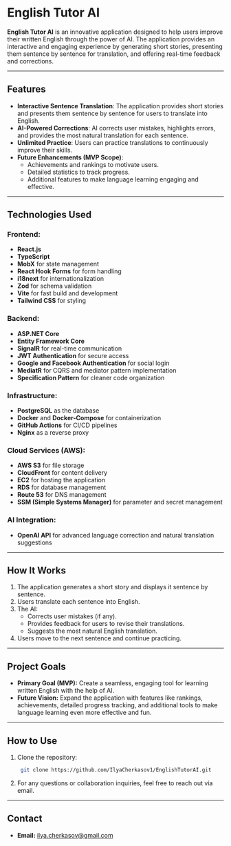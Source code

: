 # English Tutor AI

**English Tutor AI** is an innovative application designed to help users improve their written English through the power of AI. The application provides an interactive and engaging experience by generating short stories, presenting them sentence by sentence for translation, and offering real-time feedback and corrections.

---

## Features

- **Interactive Sentence Translation**: The application provides short stories and presents them sentence by sentence for users to translate into English.
- **AI-Powered Corrections**: AI corrects user mistakes, highlights errors, and provides the most natural translation for each sentence.
- **Unlimited Practice**: Users can practice translations to continuously improve their skills.
- **Future Enhancements (MVP Scope)**:
  - Achievements and rankings to motivate users.
  - Detailed statistics to track progress.
  - Additional features to make language learning engaging and effective.

---

## Technologies Used

### Frontend:
- **React.js**
- **TypeScript**
- **MobX** for state management
- **React Hook Forms** for form handling
- **i18next** for internationalization
- **Zod** for schema validation
- **Vite** for fast build and development
- **Tailwind CSS** for styling

### Backend:
- **ASP.NET Core**
- **Entity Framework Core**
- **SignalR** for real-time communication
- **JWT Authentication** for secure access
- **Google and Facebook Authentication** for social login
- **MediatR** for CQRS and mediator pattern implementation
- **Specification Pattern** for cleaner code organization

### Infrastructure:
- **PostgreSQL** as the database
- **Docker** and **Docker-Compose** for containerization
- **GitHub Actions** for CI/CD pipelines
- **Nginx** as a reverse proxy

### Cloud Services (AWS):
- **AWS S3** for file storage
- **CloudFront** for content delivery
- **EC2** for hosting the application
- **RDS** for database management
- **Route 53** for DNS management
- **SSM (Simple Systems Manager)** for parameter and secret management

### AI Integration:
- **OpenAI API** for advanced language correction and natural translation suggestions

---

## How It Works
1. The application generates a short story and displays it sentence by sentence.
2. Users translate each sentence into English.
3. The AI:
   - Corrects user mistakes (if any).
   - Provides feedback for users to revise their translations.
   - Suggests the most natural English translation.
4. Users move to the next sentence and continue practicing.

---

## Project Goals
- **Primary Goal (MVP):** Create a seamless, engaging tool for learning written English with the help of AI.
- **Future Vision:** Expand the application with features like rankings, achievements, detailed progress tracking, and additional tools to make language learning even more effective and fun.

---
## How to Use

1. Clone the repository:
   ```bash
    git clone https://github.com/IlyaCherkasov1/EnglishTutorAI.git
   ```
3. For any questions or collaboration inquiries, feel free to reach out via email.

---

## Contact
- **Email:** ilya.cherkasov@gmail.com
 
